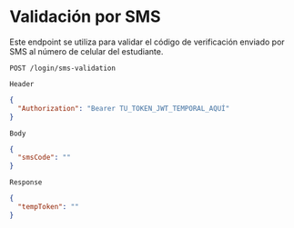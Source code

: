 # Validación por SMS
Este endpoint se utiliza para validar el código de verificación enviado por SMS al número de celular del estudiante.

```http
POST /login/sms-validation
```

`Header`
```json
{
  "Authorization": "Bearer TU_TOKEN_JWT_TEMPORAL_AQUÍ"
}
```

`Body`
```json
{
  "smsCode": ""
}
```

`Response`
```json
{
  "tempToken": ""
}
```
